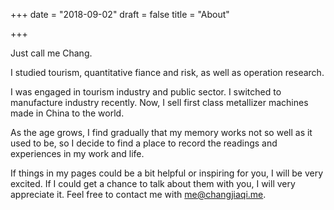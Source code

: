 +++
date = "2018-09-02"
draft = false
title = "About"

+++

Just call me Chang.

I studied tourism, quantitative fiance and risk, as well as operation research.

I was engaged in tourism industry and public sector. I switched to manufacture industry recently. Now, I sell  first class metallizer machines made in China to the world.

As the age grows, I find gradually that my memory works not so well as it used to be, so I decide to find a place to record the readings and experiences in my work and life.  

If things in my pages could be a bit helpful or inspiring for you, I will be very excited. If I could get a chance to talk about them with you, I will very appreciate it. Feel free to contact me with [me@changjiaqi.me](mailto:me@changjiaqi.me).




